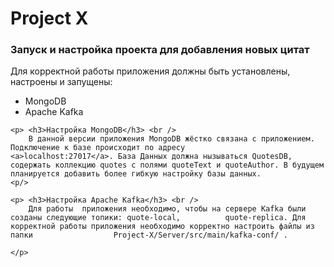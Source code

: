 <h1>Project X</h1>
<h3> Запуск и настройка проекта для добавления новых цитат</h3>

<p>
	Для корректной работы приложения должны быть установлены, настроены и запущены:
	<ul>
		<li> MongoDB </li>
		<li> Apache Kafka</li>
	</ul>
	
	<p> <h3>Настройка MongoDB</h3> <br />
		В данной версии приложения MongoDB жёстко связана с приложением. Подключение к базе происходит по адресу 			<a>localhost:27017</a>. База Данных должна нызываться QuotesDB, содержать коллекцию quotes c полями  quoteText  и  quoteAuthor.  В будущем планируется добавить более гибкую настройку базы данных. 
	<p/>
	
	<p> <h3>Настройка  Apache Kafka</h3> <br />
		 Для работы   приложения необходимо, чтобы на сервере  Kafka  были созданы следующие топики:  quote-local, 			quote-replica.  Для корректной работы приложения необходимо корректно настроить файлы из папки 					Project-X/Server/src/main/kafka-conf/ . 

	</p>
	
</p>
